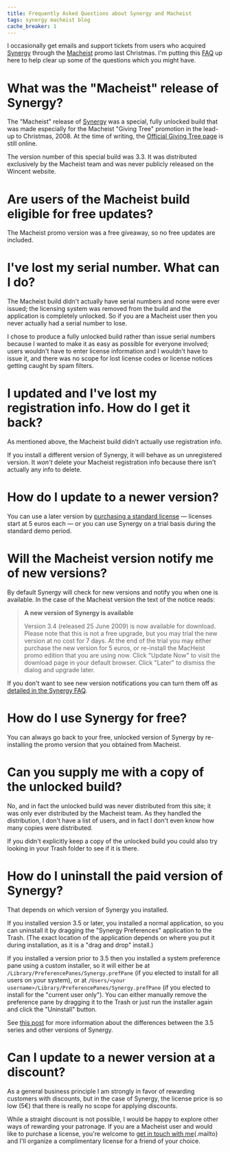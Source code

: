 ```yaml
---
title: Frequently Asked Questions about Synergy and Macheist
tags: synergy macheist blog
cache_breaker: 1
---
```


I occasionally get emails and support tickets from users who acquired [Synergy](/wiki/Synergy) through the [Macheist](http://macheist.com) promo last Christmas. I'm putting this [FAQ](/wiki/FAQ) up here to help clear up some of the questions which you might have.

# What was the "Macheist" release of Synergy?

The "Macheist" release of [Synergy](/wiki/Synergy) was a special, fully unlocked build that was made especially for the Macheist "Giving Tree" promotion in the lead-up to Christmas, 2008. At the time of writing, the [Official Giving Tree page](http://givingtree.macheist.com/) is still online.

The version number of this special build was 3.3. It was distributed exclusively by the Macheist team and was never publicly released on the Wincent website.

# Are users of the Macheist build eligible for free updates?

The Macheist promo version was a free giveaway, so no free updates are included.

# I've lost my serial number. What can I do?

The Macheist build didn't actually have serial numbers and none were ever issued; the licensing system was removed from the build and the application is completely unlocked. So if you are a Macheist user then you never actually had a serial number to lose.

I chose to produce a fully unlocked build rather than issue serial numbers because I wanted to make it as easy as possible for everyone involved; users wouldn't have to enter license information and I wouldn't have to issue it, and there was no scope for lost license codes or license notices getting caught by spam filters.

# I updated and I've lost my registration info. How do I get it back?

As mentioned above, the Macheist build didn't actually use registration info.

If you install a different version of Synergy, it will behave as un unregistered version. It *won't* delete your Macheist registration info because there isn't actually any info to delete.

# How do I update to a newer version?

You can use a later version by [purchasing a standard license](https://secure.wincent.com/a/products/synergy-classic/purchase/) — licenses start at 5 euros each — or you can use Synergy on a trial basis during the standard demo period.

# Will the Macheist version notify me of new versions?

By default Synergy will check for new versions and notify you when one is available. In the case of the Macheist version the text of the notice reads:

> **A new version of Synergy is available**
>
> Version 3.4 (released 25 June 2009) is now available for download. Please note that this is not a free upgrade, but you may trial the new version at no cost for 7 days. At the end of the trial you may either purchase the new version for 5 euros, or re-install the MacHeist promo edition that you are using now. Click "Update Now" to visit the download page in your default browser. Click "Later" to dismiss the dialog and upgrade later.

If you don't want to see new version notifications you can turn them off as [detailed in the Synergy FAQ](http://wincent.com/a/products/synergy-classic/faq/#versioncheck).

# How do I use Synergy for free?

You can always go back to your free, unlocked version of Synergy by re-installing the promo version that you obtained from Macheist.

# Can you supply me with a copy of the unlocked build?

No, and in fact the unlocked build was never distributed from this site; it was only ever distributed by the Macheist team. As they handled the distribution, I don't have a list of users, and in fact I don't even know how many copies were distributed.

If you didn't explicitly keep a copy of the unlocked build you could also try looking in your Trash folder to see if it is there.

# How do I uninstall the paid version of Synergy?

That depends on which version of Synergy you installed.

If you installed version 3.5 or later, you installed a normal application, so you can uninstall it by dragging the "Synergy Preferences" application to the Trash. (The exact location of the application depends on where you put it during installation, as it is a "drag and drop" install.)

If you installed a version prior to 3.5 then you installed a system preference pane using a custom installer, so it will either be at `/Library/PreferencePanes/Synergy.prefPane` (if you elected to install for all users on your system), or at `/Users/<your username>/Library/PreferencePanes/Synergy.prefPane` (if you elected to install for the "current user only"). You can either manually remove the preference pane by dragging it to the Trash or just run the installer again and click the "Uninstall" button.

See [this post](/blog/clearing-up-confusion-about-synergy-version-numbers) for more information about the differences between the 3.5 series and other versions of Synergy.

# Can I update to a newer version at a discount?

As a general business principle I am strongly in favor of rewarding customers with discounts, but in the case of Synergy, the license price is so low (5€) that there is really no scope for applying discounts.

While a straight discount is not possible, I would be happy to explore other ways of rewarding your patronage. If you are a Macheist user and would like to purchase a license, you're welcome to [get in touch with me](mailto:win@wincent.com){.mailto} and I'll organize a complimentary license for a friend of your choice.
